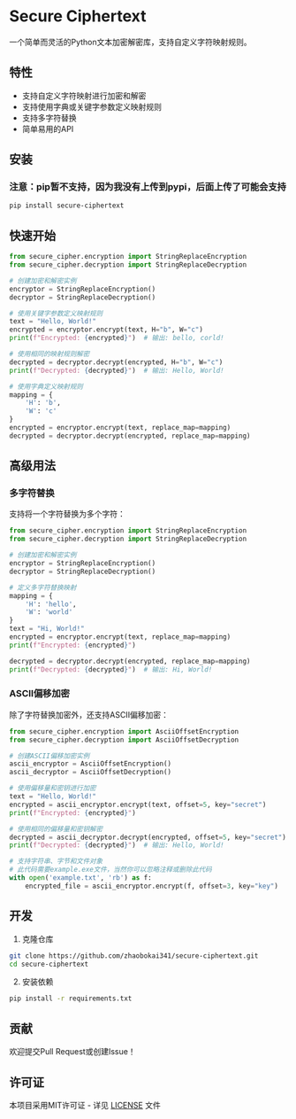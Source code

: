 # Secure Ciphertext

一个简单而灵活的Python文本加密解密库，支持自定义字符映射规则。

## 特性

- 支持自定义字符映射进行加密和解密
- 支持使用字典或关键字参数定义映射规则
- 支持多字符替换
- 简单易用的API

## 安装

### 注意：pip暂不支持，因为我没有上传到pypi，后面上传了可能会支持
```bash
pip install secure-ciphertext
```

## 快速开始

```python
from secure_cipher.encryption import StringReplaceEncryption
from secure_cipher.decryption import StringReplaceDecryption

# 创建加密和解密实例
encryptor = StringReplaceEncryption()
decryptor = StringReplaceDecryption()

# 使用关键字参数定义映射规则
text = "Hello, World!"
encrypted = encryptor.encrypt(text, H="b", W="c")
print(f"Encrypted: {encrypted}")  # 输出: bello, corld!

# 使用相同的映射规则解密
decrypted = decryptor.decrypt(encrypted, H="b", W="c")
print(f"Decrypted: {decrypted}")  # 输出: Hello, World!

# 使用字典定义映射规则
mapping = {
    'H': 'b',
    'W': 'c'
}
encrypted = encryptor.encrypt(text, replace_map=mapping)
decrypted = decryptor.decrypt(encrypted, replace_map=mapping)
```

## 高级用法

### 多字符替换

支持将一个字符替换为多个字符：

```python
from secure_cipher.encryption import StringReplaceEncryption
from secure_cipher.decryption import StringReplaceDecryption

# 创建加密和解密实例
encryptor = StringReplaceEncryption()
decryptor = StringReplaceDecryption()

# 定义多字符替换映射
mapping = {
    'H': 'hello',
    'W': 'world'
}
text = "Hi, World!"
encrypted = encryptor.encrypt(text, replace_map=mapping)
print(f"Encrypted: {encrypted}")

decrypted = decryptor.decrypt(encrypted, replace_map=mapping)
print(f"Decrypted: {decrypted}")  # 输出: Hi, World!
```

### ASCII偏移加密

除了字符替换加密外，还支持ASCII偏移加密：

```python
from secure_cipher.encryption import AsciiOffsetEncryption
from secure_cipher.decryption import AsciiOffsetDecryption

# 创建ASCII偏移加密实例
ascii_encryptor = AsciiOffsetEncryption()
ascii_decryptor = AsciiOffsetDecryption()

# 使用偏移量和密钥进行加密
text = "Hello, World!"
encrypted = ascii_encryptor.encrypt(text, offset=5, key="secret")
print(f"Encrypted: {encrypted}")

# 使用相同的偏移量和密钥解密
decrypted = ascii_decryptor.decrypt(encrypted, offset=5, key="secret")
print(f"Decrypted: {decrypted}")  # 输出: Hello, World!

# 支持字符串、字节和文件对象
# 此代码需要example.exe文件，当然你可以忽略注释或删除此代码
with open('example.txt', 'rb') as f:
    encrypted_file = ascii_encryptor.encrypt(f, offset=3, key="key")
```

## 开发

1. 克隆仓库
```bash
git clone https://github.com/zhaobokai341/secure-ciphertext.git
cd secure-ciphertext
```

2. 安装依赖
```bash
pip install -r requirements.txt
```

## 贡献

欢迎提交Pull Request或创建Issue！

## 许可证

本项目采用MIT许可证 - 详见 [LICENSE](LICENSE) 文件
